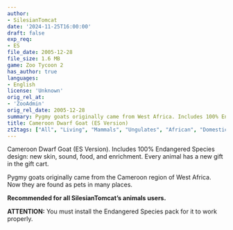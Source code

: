 ```yaml
---
author:
- SilesianTomcat
date: '2024-11-25T16:00:00'
draft: false
exp_req:
- ES
file_date: 2005-12-28
file_size: 1.6 MB
game: Zoo Tycoon 2
has_author: true
languages:
- English
license: 'Unknown'
orig_rel_at:
- 'ZooAdmin'
orig_rel_date: 2005-12-28
summary: Pygmy goats originally came from West Africa. Includes 100% Endangered Species design with new skin, sound, food, and enrichment.
title: Cameroon Dwarf Goat (ES Version)
zt2tags: ["All", "Living", "Mammals", "Ungulates", "African", "Domestic", "ZT2", "Endangered Species"]
---
```

Cameroon Dwarf Goat (ES Version). Includes 100% Endangered Species design: new skin, sound, food, and enrichment. Every animal has a new gift in the gift cart.

Pygmy goats originally came from the Cameroon region of West Africa. Now they are found as pets in many places.

**Recommended for all SilesianTomcat’s animals users.**

**ATTENTION:** You must install the Endangered Species pack for it to work properly.
